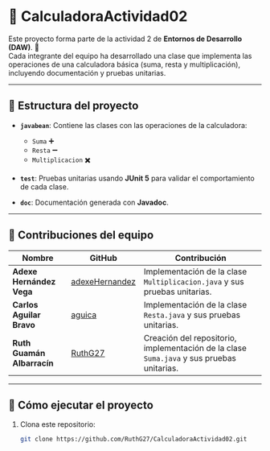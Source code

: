 # 📐 CalculadoraActividad02  
Este proyecto forma parte de la actividad 2 de **Entornos de Desarrollo (DAW)**. 🚀  
Cada integrante del equipo ha desarrollado una clase que implementa las operaciones de una calculadora básica (suma, resta y multiplicación), incluyendo documentación y pruebas unitarias.

---

## 🔧 Estructura del proyecto  
- **`javabean`**: Contiene las clases con las operaciones de la calculadora:  
  - `Suma` ➕  
  - `Resta` ➖  
  - `Multiplicacion` ✖️  

- **`test`**: Pruebas unitarias usando **JUnit 5** para validar el comportamiento de cada clase.

- **`doc`**: Documentación generada con **Javadoc**.

---

## 📂 Contribuciones del equipo  
| Nombre | GitHub | Contribución |
|--------|--------|--------------|
| **Adexe Hernández Vega** | [adexeHernandez](https://github.com/adexeHernandez) | Implementación de la clase `Multiplicacion.java` y sus pruebas unitarias. |
| **Carlos Aguilar Bravo** | [aguica](https://github.com/aguica) | Implementación de la clase `Resta.java` y sus pruebas unitarias. |
| **Ruth Guamán Albarracín** | [RuthG27](https://github.com/RuthG27) | Creación del repositorio, implementación de la clase `Suma.java` y sus pruebas unitarias. |

---

## 🚀 Cómo ejecutar el proyecto  
1. Clona este repositorio:  
   ```bash
   git clone https://github.com/RuthG27/CalculadoraActividad02.git

